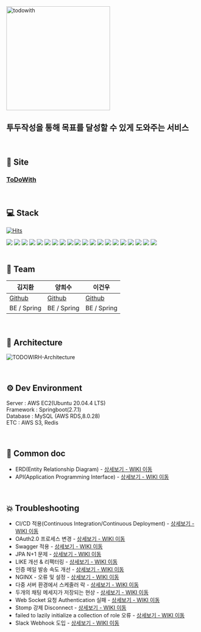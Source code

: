 <img width="272" alt="todowith" src="https://user-images.githubusercontent.com/39722357/182074339-6ad06851-2ffa-4510-a788-38dc9f7a28df.png">

## 투두작성을 통해 목표를 달성할 수 있게 도와주는 서비스
<br/>

## 🔗 Site
### [ToDoWith](https://todowith.co.kr/)

<br/>

## 💻 Stack
[![Hits](https://hits.seeyoufarm.com/api/count/incr/badge.svg?url=https%3A%2F%2Fgithub.com%2FHanghaeE5%2FBack-end&count_bg=%2379C83D&title_bg=%23555555&icon=&icon_color=%23E7E7E7&title=hits&edge_flat=false)](https://hits.seeyoufarm.com)
<div>
  <img src="https://img.shields.io/badge/springBoot-6DB33F?style=for-the-badge&logo=spring&logoColor=white">
  <img src="https://img.shields.io/badge/java-007396?style=for-the-badge&logo=java&logoColor=white"> 
  <img src="https://img.shields.io/badge/mysql-4479A1?style=for-the-badge&logo=mysql&logoColor=white">
  <img src="https://img.shields.io/badge/ubuntu-FCC624?style=for-the-badge&logo=linux&logoColor=black"> 
  <img src="https://img.shields.io/badge/amazonaws-232F3E?style=for-the-badge&logo=amazonaws&logoColor=white">
  <img src="https://img.shields.io/badge/amazonec2-FF9900?style=for-the-badge&logo=amazonec2&logoColor=white">
  <img src="https://img.shields.io/badge/amazons3-569A31?style=for-the-badge&logo=amazons3&logoColor=white">
  <img src="https://img.shields.io/badge/github-181717?style=for-the-badge&logo=github&logoColor=white">
  <img src="https://img.shields.io/badge/postman-FF6C37?style=for-the-badge&logo=postman&logoColor=white">
  <img src="https://img.shields.io/badge/swagger-85EA2D?style=for-the-badge&logo=swagger&logoColor=white">
  <img src="https://img.shields.io/badge/redis-DC382D?style=for-the-badge&logo=redis&logoColor=white">
  <img src="https://img.shields.io/badge/apachejmeter-D22128?style=for-the-badge&logo=apachejmeter&logoColor=white">
  <img src="https://img.shields.io/badge/slack-4A154B?style=for-the-badge&logo=slack&logoColor=white">
  <img src="https://img.shields.io/badge/notion-000000?style=for-the-badge&logo=notion&logoColor=white">
  <img src="https://img.shields.io/badge/nginx-009639?style=for-the-badge&logo=nginx&logoColor=white">
  <img src="https://img.shields.io/badge/socket-010101?style=for-the-badge&logo=socket.io&logoColor=white">
  <img src="https://img.shields.io/badge/stomp-010101?style=for-the-badge&logo=&logoColor=white">
  <img src="https://camo.githubusercontent.com/f0cede42e8391ba6bb70096f58bc63c8f5c846ea5cde8f27327e571a99e9a3e0/68747470733a2f2f696d672e736869656c64732e696f2f62616467652f636f64656465706c6f792d3644423333463f7374796c653d666f722d7468652d6261646765266c6f676f3d636f64656465706c6f79266c6f676f436f6c6f723d7768697465" data-canonical-src="https://img.shields.io/badge/codedeploy-6DB33F?style=for-the-badge&amp;logo=codedeploy&amp;logoColor=white" style="max-width: 100%;">
  <img src="https://camo.githubusercontent.com/848a56128bd7fb616d4513033e90bdd63c7af1cf66a0e4e96c817cc514638499/68747470733a2f2f696d672e736869656c64732e696f2f62616467652f47697448756220416374696f6e732d3230383846463f7374796c653d666f722d7468652d6261646765266c6f676f3d47697448756220416374696f6e73266c6f676f436f6c6f723d7768697465" data-canonical-src="https://img.shields.io/badge/GitHub Actions-2088FF?style=for-the-badge&amp;logo=GitHub Actions&amp;logoColor=white" style="max-width: 100%;">
  <img src="https://camo.githubusercontent.com/c0f71772804c86d0f144ce923027aff25e8d761c6b791d2de6698607e21c5465/68747470733a2f2f696d672e736869656c64732e696f2f62616467652f677261646c652d3032333033413f7374796c653d666f722d7468652d6261646765266c6f676f3d677261646c65266c6f676f436f6c6f723d7768697465" data-canonical-src="https://img.shields.io/badge/gradle-02303A?style=for-the-badge&amp;logo=gradle&amp;logoColor=white" style="max-width: 100%;">
</div>

<br/>

## 🧙 Team
|김지환|양희수|이건우|
|---|---|---|
|[Github](https://github.com/Kimjipang)|[Github](https://github.com/hee1su123)|[Github](https://github.com/geonoo)|
|BE / Spring|BE / Spring|BE / Spring|

<br/>

## :santa: Architecture
![TODOWIRH-Architecture](https://user-images.githubusercontent.com/39722357/182085438-a39030bb-9ee0-47a4-af64-b7109d481e34.jpeg)

<br/>

## ⚙️ Dev Environment
Server : AWS EC2(Ubuntu 20.04.4 LTS) <br/>
Framework : Springboot(2.7.1) <br/>
Database : MySQL (AWS RDS,8.0.28) <br/>
ETC : AWS S3, Redis <br/>

<br/>

## 📝 Common doc

- ERD(Entity Relationship Diagram) - [상세보기 - WIKI 이동](https://github.com/HanghaeE5/Back-end/wiki/ERD)
- API(Application Programming Interface) - [상세보기 - WIKI 이동](https://github.com/HanghaeE5/Back-end/wiki/API)

<br/> 

## 💥 Troubleshooting

- CI/CD 적용(Continuous Integration/Continuous Deployment) - [상세보기 - WIKI 이동](https://github.com/HanghaeE5/Back-end/wiki/CI-CD-%EC%A0%81%EC%9A%A9(Continuous-Integration-Continuous-Deployment))
- OAuth2.0 프로세스 변경 - [상세보기 - WIKI 이동](https://github.com/HanghaeE5/Back-end/wiki/OAuth2.0-%ED%94%84%EB%A1%9C%EC%84%B8%EC%8A%A4-%EB%B3%80%EA%B2%BD)
- Swagger 적용 - [상세보기 - WIKI 이동](https://github.com/HanghaeE5/Back-end/wiki/Swagger-%EC%A0%81%EC%9A%A9)
- JPA N+1 문제 - [상세보기 - WIKI 이동](https://github.com/HanghaeE5/Back-end/wiki/JPA-N-1-%EB%AC%B8%EC%A0%9C)
- LIKE 개선 & 리팩터링 - [상세보기 - WIKI 이동](https://github.com/HanghaeE5/Back-end/wiki/LIKE-%EA%B0%9C%EC%84%A0-&-%EB%A6%AC%ED%8C%A9%ED%84%B0%EB%A7%81)
- 인증 메일 발송 속도 개선 - [상세보기 - WIKI 이동](https://github.com/HanghaeE5/Back-end/wiki/%EC%9D%B8%EC%A6%9D-%EB%A9%94%EC%9D%BC-%EB%B0%9C%EC%86%A1-%EC%86%8D%EB%8F%84-%EA%B0%9C%EC%84%A0)
- NGINX - 오류 및 설정 - [상세보기 - WIKI 이동](https://github.com/HanghaeE5/Back-end/wiki/NGINX---%EC%98%A4%EB%A5%98-%EB%B0%8F-%EC%84%A4%EC%A0%95)
- 다중 서버 환경에서 스케줄러 락 - [상세보기 - WIKI 이동](https://github.com/HanghaeE5/Back-end/wiki/%EB%8B%A4%EC%A4%91-%EC%84%9C%EB%B2%84-%ED%99%98%EA%B2%BD%EC%97%90%EC%84%9C-%EC%8A%A4%EC%BC%80%EC%A4%84%EB%9F%AC-%EB%9D%BD)
- 두개의 채팅 메세지가 저장되는 현상 - [상세보기 - WIKI 이동](https://github.com/HanghaeE5/Back-end/wiki/%EB%91%90%EA%B0%9C%EC%9D%98-%EC%B1%84%ED%8C%85-%EB%A9%94%EC%84%B8%EC%A7%80%EA%B0%80-%EC%A0%80%EC%9E%A5%EB%90%98%EB%8A%94-%ED%98%84%EC%83%81)
- Web Socket 요청 Authentication 실패 - [상세보기 - WIKI 이동](https://github.com/HanghaeE5/Back-end/wiki/failed-to-lazily-initialize-a-collection-of-role-%EC%98%A4%EB%A5%98)
- Stomp 강제 Disconnect - [상세보기 - WIKI 이동](https://github.com/HanghaeE5/Back-end/wiki/Stomp-%EA%B0%95%EC%A0%9C-Disconnect)
- failed to lazily initialize a collection of role 오류 - [상세보기 - WIKI 이동](https://github.com/HanghaeE5/Back-end/wiki/failed-to-lazily-initialize-a-collection-of-role-%EC%98%A4%EB%A5%98)
- Slack Webhook 도입 - [상세보기 - WIKI 이동](https://github.com/HanghaeE5/Back-end/wiki/Slack-Webhook-%EB%8F%84%EC%9E%85)
